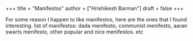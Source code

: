 +++
title = "Manifestos"
author = ["Hrishikesh Barman"]
draft = false
+++

For some reason I happen to like manifestos, here are the ones that I found interesting.
list of manifestos: dada menifesto, communist menifesto, aaran swarts menifesto, other popular and nice menifestos. etc
